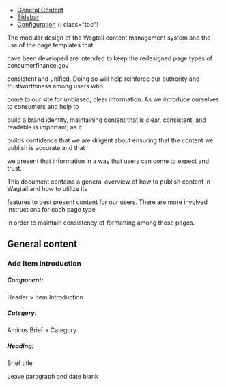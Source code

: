 - [General Content](#general_content)
- [Sidebar](#sidebar)
- [Configuration](#configuration)
 {: class="toc"}
 
<p>The modular design of the Wagtail content management system and the use of the page templates that 

have been developed are intended to keep the redesigned page types of consumerfinance.gov 

consistent and unified. Doing so will help reinforce our authority and trustworthiness among users who 

come to our site for unbiased, clear information. As we introduce ourselves to consumers and help to 

build a brand identity, maintaining content that is clear, consistent, and readable is important, as it 

builds confidence that we are diligent about ensuring that the content we publish is accurate and that 

we present that information in a way that users can come to expect and trust.</p>


<p>This document contains a general overview of how to publish content in Wagtail and how to utilize its 

features to best present content for our users. There are more involved instructions for each page type 

in order to maintain consistency of formatting among those pages.</p>

 
<h2 id="general_content">General content</h2>
 
<div class="content-33 content-first">
 
### Add Item Introduction

##### Component:
Header > Item Introduction

##### Category: 
Amicus Brief > Category

##### Heading: 
Brief title

Leave paragraph and date blank

</div>

<div class="content-67 content-last">
